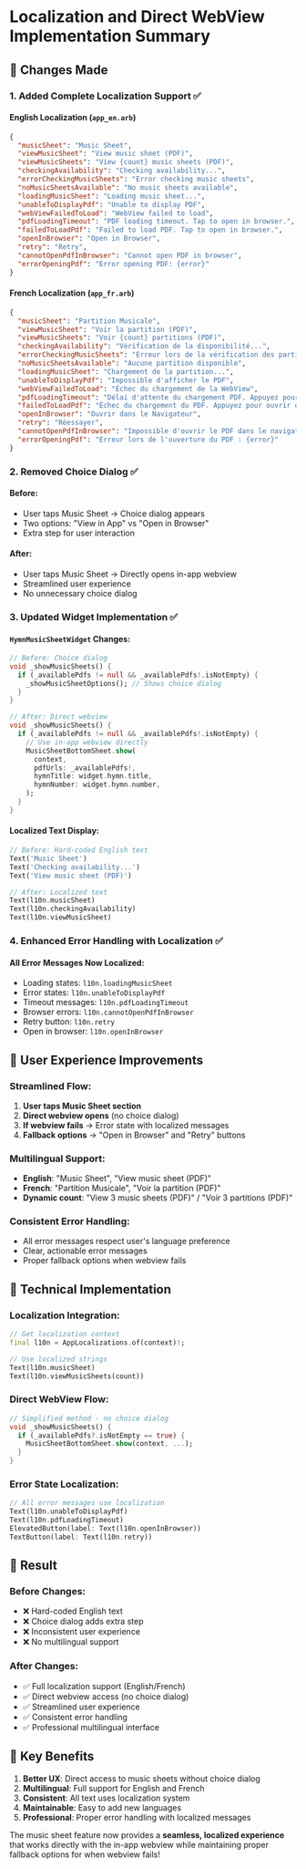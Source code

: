 # Localization and Direct WebView Implementation Summary

## 🎯 Changes Made

### 1. **Added Complete Localization Support** ✅

#### English Localization (`app_en.arb`)

```json
{
  "musicSheet": "Music Sheet",
  "viewMusicSheet": "View music sheet (PDF)",
  "viewMusicSheets": "View {count} music sheets (PDF)",
  "checkingAvailability": "Checking availability...",
  "errorCheckingMusicSheets": "Error checking music sheets",
  "noMusicSheetsAvailable": "No music sheets available",
  "loadingMusicSheet": "Loading music sheet...",
  "unableToDisplayPdf": "Unable to display PDF",
  "webViewFailedToLoad": "WebView failed to load",
  "pdfLoadingTimeout": "PDF loading timeout. Tap to open in browser.",
  "failedToLoadPdf": "Failed to load PDF. Tap to open in browser.",
  "openInBrowser": "Open in Browser",
  "retry": "Retry",
  "cannotOpenPdfInBrowser": "Cannot open PDF in browser",
  "errorOpeningPdf": "Error opening PDF: {error}"
}
```

#### French Localization (`app_fr.arb`)

```json
{
  "musicSheet": "Partition Musicale",
  "viewMusicSheet": "Voir la partition (PDF)",
  "viewMusicSheets": "Voir {count} partitions (PDF)",
  "checkingAvailability": "Vérification de la disponibilité...",
  "errorCheckingMusicSheets": "Erreur lors de la vérification des partitions",
  "noMusicSheetsAvailable": "Aucune partition disponible",
  "loadingMusicSheet": "Chargement de la partition...",
  "unableToDisplayPdf": "Impossible d'afficher le PDF",
  "webViewFailedToLoad": "Échec du chargement de la WebView",
  "pdfLoadingTimeout": "Délai d'attente du chargement PDF. Appuyez pour ouvrir dans le navigateur.",
  "failedToLoadPdf": "Échec du chargement du PDF. Appuyez pour ouvrir dans le navigateur.",
  "openInBrowser": "Ouvrir dans le Navigateur",
  "retry": "Réessayer",
  "cannotOpenPdfInBrowser": "Impossible d'ouvrir le PDF dans le navigateur",
  "errorOpeningPdf": "Erreur lors de l'ouverture du PDF : {error}"
}
```

### 2. **Removed Choice Dialog** ✅

#### Before:

- User taps Music Sheet → Choice dialog appears
- Two options: "View in App" vs "Open in Browser"
- Extra step for user interaction

#### After:

- User taps Music Sheet → Directly opens in-app webview
- Streamlined user experience
- No unnecessary choice dialog

### 3. **Updated Widget Implementation** ✅

#### `HymnMusicSheetWidget` Changes:

```dart
// Before: Choice dialog
void _showMusicSheets() {
  if (_availablePdfs != null && _availablePdfs!.isNotEmpty) {
    _showMusicSheetOptions(); // Shows choice dialog
  }
}

// After: Direct webview
void _showMusicSheets() {
  if (_availablePdfs != null && _availablePdfs!.isNotEmpty) {
    // Use in-app webview directly
    MusicSheetBottomSheet.show(
      context,
      pdfUrls: _availablePdfs!,
      hymnTitle: widget.hymn.title,
      hymnNumber: widget.hymn.number,
    );
  }
}
```

#### Localized Text Display:

```dart
// Before: Hard-coded English text
Text('Music Sheet')
Text('Checking availability...')
Text('View music sheet (PDF)')

// After: Localized text
Text(l10n.musicSheet)
Text(l10n.checkingAvailability)
Text(l10n.viewMusicSheet)
```

### 4. **Enhanced Error Handling with Localization** ✅

#### All Error Messages Now Localized:

- Loading states: `l10n.loadingMusicSheet`
- Error states: `l10n.unableToDisplayPdf`
- Timeout messages: `l10n.pdfLoadingTimeout`
- Browser errors: `l10n.cannotOpenPdfInBrowser`
- Retry button: `l10n.retry`
- Open in browser: `l10n.openInBrowser`

## 🎨 User Experience Improvements

### **Streamlined Flow:**

1. **User taps Music Sheet section**
2. **Direct webview opens** (no choice dialog)
3. **If webview fails** → Error state with localized messages
4. **Fallback options** → "Open in Browser" and "Retry" buttons

### **Multilingual Support:**

- **English**: "Music Sheet", "View music sheet (PDF)"
- **French**: "Partition Musicale", "Voir la partition (PDF)"
- **Dynamic count**: "View 3 music sheets (PDF)" / "Voir 3 partitions (PDF)"

### **Consistent Error Handling:**

- All error messages respect user's language preference
- Clear, actionable error messages
- Proper fallback options when webview fails

## 🔧 Technical Implementation

### **Localization Integration:**

```dart
// Get localization context
final l10n = AppLocalizations.of(context)!;

// Use localized strings
Text(l10n.musicSheet)
Text(l10n.viewMusicSheets(count))
```

### **Direct WebView Flow:**

```dart
// Simplified method - no choice dialog
void _showMusicSheets() {
  if (_availablePdfs?.isNotEmpty == true) {
    MusicSheetBottomSheet.show(context, ...);
  }
}
```

### **Error State Localization:**

```dart
// All error messages use localization
Text(l10n.unableToDisplayPdf)
Text(l10n.pdfLoadingTimeout)
ElevatedButton(label: Text(l10n.openInBrowser))
TextButton(label: Text(l10n.retry))
```

## 📱 Result

### **Before Changes:**

- ❌ Hard-coded English text
- ❌ Choice dialog adds extra step
- ❌ Inconsistent user experience
- ❌ No multilingual support

### **After Changes:**

- ✅ Full localization support (English/French)
- ✅ Direct webview access (no choice dialog)
- ✅ Streamlined user experience
- ✅ Consistent error handling
- ✅ Professional multilingual interface

## 🎯 Key Benefits

1. **Better UX**: Direct access to music sheets without choice dialog
2. **Multilingual**: Full support for English and French
3. **Consistent**: All text uses localization system
4. **Maintainable**: Easy to add new languages
5. **Professional**: Proper error handling with localized messages

The music sheet feature now provides a **seamless, localized experience** that works directly with the in-app webview while maintaining proper fallback options for when webview fails!
